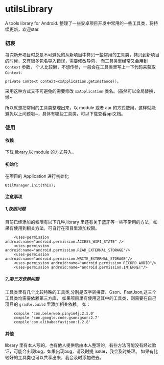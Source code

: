 # utilsLibrary
A tools library for Android.
整理了一些安卓项目开发中常用的一些工具类，将持续更新，欢迎star.

### 初衷
每次新开项目时总是不可避免的从新项目中拷贝一些常用的工具类，拷贝到新项目的时候，又有很多包名导入错误，需要修改导包，
而工具类里经常又会用到 ```Context``` 参数，
个人比较懒，不想传参，一般会在工具类里写上一下代码来获取 ```Context```:
```
private Context context=xxApplication.getInstance();
```
采用这种方式又不可避免的需要修改 ```xxApplication``` 类名。(虽然可以全局替换，懒~

所以就想把常用的工具类整理出来，以 module 或者 aar 的方式使用，这样就能避免以上问题啦~，具体有哪些工具类，可以下载查看api文档。

### 使用

#### 依赖
下载 library,以 module 的方式导入。

#### 初始化
在项目的 Application 进行初始化

```
UtilManager.init(this);
```

####  注意事项
##### 1,权限问题
目前已经添加的权限有以下几种,library 里还有关于蓝牙等一些不常用的方法，如果有使用到相关方法，可自行在项目里添加权限。
```
    <uses-permission android:name="android.permission.ACCESS_WIFI_STATE" />
    <uses-permission android:name="android.permission.READ_EXTERNAL_STORAGE"/>
    <uses-permission android:name="android.permission.WRITE_EXTERNAL_STORAGE"/>
    <uses-permission android:name="android.permission.RECORD_AUDIO"/>
    <uses-permission android:name="android.permission.INTERNET"/>
```

##### 2,第三方依赖问题
工具类里有几个比较特殊的工具类,分别是汉字转拼音、Gson、FastJson,这三个工具类均需要依赖第三方库，
如果项目里有使用这其中的工具类，则需要在自己项目的 ```gradle.build``` 里添加相关依赖。
如：
```
    compile 'com.belerweb:pinyin4j:2.5.0'
    compile 'com.google.code.gson:gson:2.7'
    compile'com.alibaba:fastjson:1.2.8'
```
####  其他
library 里有本人写的，也有他人提供后由本人整理的，有些方法可能没有经过验证，可能会出现bug，如果出现bug，请及时提 issue，我会及时处理。
如果有比较好的工具类也可以共享出来，我会及时添加进去。

